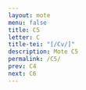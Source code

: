 ```yaml
---
layout: mote
menu: false
title: C5
letter: C
title-tei: "[/Cv/]"
description: Mote C5
permalink: /C5/
prev: C4
next: C6
---
```

